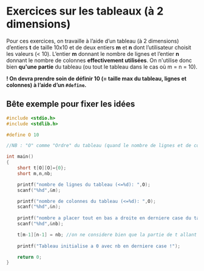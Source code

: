 # Exercices sur les tableaux (à 2 dimensions)
Pour ces exercices, on travaille à l’aide d’un tableau (à 2 dimensions) d’entiers **t** de taille 10x10 et de deux entiers **m** et **n** dont l’utilisateur choisit les valeurs (< 10). L’entier **m** donnant le nombre de lignes et l’entier **n** donnant le nombre de colonnes **effectivement utilisées**. On n'utilise donc bien **qu'une partie** du tableau (ou tout le tableau dans le cas où m = n = 10).

**! On devra prendre soin de définir 10 (= taille max du tableau, lignes et colonnes) à l’aide d’un `#define`.**

## Bête exemple pour fixer les idées

```C
#include <stdio.h>
#include <stdlib.h>

#define O 10

//NB : "O" comme "Ordre" du tableau (quand le nombre de lignes et de colonnes sont égaux à n, on parle d'un "tableau d'ordre n")

int main()
{
    short t[O][O]={0};
    short m,n,nb;

    printf("nombre de lignes du tableau (<=%d): ",O);
    scanf("%hd",&m);

    printf("nombre de colonnes du tableau (<=%d): ",O);
    scanf("%hd",&n);
	
    printf("nombre a placer tout en bas a droite en derniere case du tableau : ");
    scanf("%hd",&nb);

    t[m-1][n-1] = nb; //on ne considere bien que la partie de t allant de 0,0 jq m-1,n-1 !
	
    printf("Tableau initialise a 0 avec nb en derniere case !");

    return 0;
}
```
